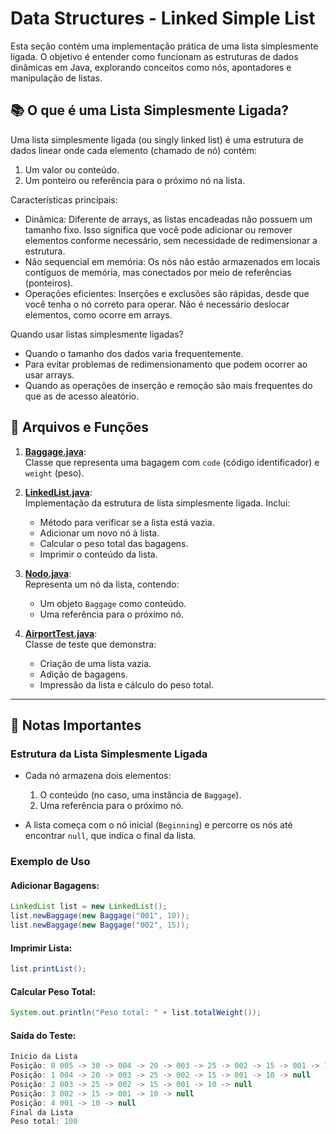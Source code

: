 # Data Structures - Linked Simple List

Esta seção contém uma implementação prática de uma lista simplesmente ligada. O objetivo é entender como funcionam as estruturas de dados dinâmicas em Java, explorando conceitos como nós, apontadores e manipulação de listas.

## 📚 O que é uma Lista Simplesmente Ligada?
Uma lista simplesmente ligada (ou singly linked list) é uma estrutura de dados linear onde cada elemento (chamado de nó) contém:
1. Um valor ou conteúdo.
2. Um ponteiro ou referência para o próximo nó na lista.

Características principais:
- Dinâmica: Diferente de arrays, as listas encadeadas não possuem um tamanho fixo. Isso significa que você pode adicionar ou remover elementos conforme necessário, sem necessidade de redimensionar a estrutura.
- Não sequencial em memória: Os nós não estão armazenados em locais contíguos de memória, mas conectados por meio de referências (ponteiros).
- Operações eficientes: Inserções e exclusões são rápidas, desde que você tenha o nó correto para operar. Não é necessário deslocar elementos, como ocorre em arrays.

Quando usar listas simplesmente ligadas?
- Quando o tamanho dos dados varia frequentemente.
- Para evitar problemas de redimensionamento que podem ocorrer ao usar arrays.
- Quando as operações de inserção e remoção são mais frequentes do que as de acesso aleatório.

## 📘 Arquivos e Funções

1. **[Baggage.java](Baggage.java)**:  
   Classe que representa uma bagagem com `code` (código identificador) e `weight` (peso).

2. **[LinkedList.java](LinkedList.java)**:  
   Implementação da estrutura de lista simplesmente ligada. Inclui:
    - Método para verificar se a lista está vazia.
    - Adicionar um novo nó à lista.
    - Calcular o peso total das bagagens.
    - Imprimir o conteúdo da lista.

3. **[Nodo.java](Nodo.java)**:  
   Representa um nó da lista, contendo:
    - Um objeto `Baggage` como conteúdo.
    - Uma referência para o próximo nó.

4. **[AirportTest.java](AirportTest.java)**:  
   Classe de teste que demonstra:
    - Criação de uma lista vazia.
    - Adição de bagagens.
    - Impressão da lista e cálculo do peso total.

---

## 📝 Notas Importantes

### Estrutura da Lista Simplesmente Ligada

- Cada nó armazena dois elementos:
    1. O conteúdo (no caso, uma instância de `Baggage`).
    2. Uma referência para o próximo nó.

- A lista começa com o nó inicial (`Beginning`) e percorre os nós até encontrar `null`, que indica o final da lista.

### Exemplo de Uso

#### Adicionar Bagagens:
```java
LinkedList list = new LinkedList();
list.newBaggage(new Baggage("001", 10));
list.newBaggage(new Baggage("002", 15));
```

#### Imprimir Lista:

```java
list.printList();
```
#### Calcular Peso Total:
```java
System.out.println("Peso total: " + list.totalWeight());
```

#### Saída do Teste:
```java
Inicio da Lista
Posição: 0 005 -> 30 -> 004 -> 20 -> 003 -> 25 -> 002 -> 15 -> 001 -> 10 -> null
Posição: 1 004 -> 20 -> 003 -> 25 -> 002 -> 15 -> 001 -> 10 -> null
Posição: 2 003 -> 25 -> 002 -> 15 -> 001 -> 10 -> null
Posição: 3 002 -> 15 -> 001 -> 10 -> null
Posição: 4 001 -> 10 -> null
Final da Lista
Peso total: 100
```